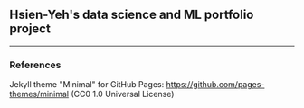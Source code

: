 ## Hsien-Yeh's data science and ML portfolio project

___

### References

Jekyll theme "Minimal" for GitHub Pages: https://github.com/pages-themes/minimal (CC0 1.0 Universal License)
